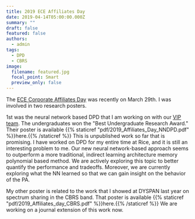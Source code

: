```yaml
---
title: 2019 ECE Affiliates Day
date: 2019-04-14T05:00:00.000Z
summary: ""
draft: false
featured: false
authors:
  - admin
tags:
  - DPD
  - CBRS
image:
  filename: featured.jpg
  focal_point: Smart
  preview_only: false
---
```

The [ECE Corporate Affiliates Day](http://ececad.rice.edu/) was recently on March 29th. I was involved in two research posters.

1st was the neural network based DPD that I am working on with our [VIP team](http://cavallaro.rice.edu/vip-group/). The undergraduates won the "Best Undergraduate Research Award." Their poster is available {{% staticref "pdf/2019_Affiliates_Day_NNDPD.pdf" %}}here.{{% /staticref %}} This is unpublished work so far that is promising. I have worked on DPD for my entire time at Rice, and it is still an interesting problem to me. Our new neural network-based approach seems to outperform a more traditional, indirect learning architecture memory polynomial based method. We are actively exploring this topic to better quantify the performance and tradeoffs. Moreover, we are currently exploring what the NN learned so that we can gain insight on the behavior of the PA. 

My other poster is related to the work that I showed at DYSPAN last year on spectrum sharing in the CBRS band. That poster is available {{% staticref "pdf/2019_Affiliates_day_CBRS.pdf" %}}here.{{% /staticref %}} We are working on a journal extension of this work now.